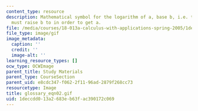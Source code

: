 ```yaml
---
content_type: resource
description: Mathematical symbol for the logarithm of a, base b, i.e. the power you
  must raise b to in order to get a.
file: /media/courses/18-013a-calculus-with-applications-spring-2005/1deccdd013a2683eb63fac390172c069_glossary_eqn02.gif
file_type: image/gif
image_metadata:
  caption: ''
  credit: ''
  image-alt: ''
learning_resource_types: []
ocw_type: OCWImage
parent_title: Study Materials
parent_type: CourseSection
parent_uid: e8cdc347-f062-2f11-96ad-2879f268cc73
resourcetype: Image
title: glossary_eqn02.gif
uid: 1deccdd0-13a2-683e-b63f-ac390172c069
---
```

